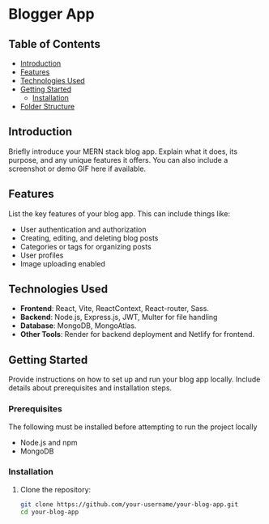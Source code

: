 # Blogger App

## Table of Contents

- [Introduction](#introduction)
- [Features](#features)
- [Technologies Used](#technologies-used)
- [Getting Started](#getting-started)
  - [Installation](#installation)
- [Folder Structure](#folder-structure)
## Introduction

Briefly introduce your MERN stack blog app. Explain what it does, its purpose, and any unique features it offers. You can also include a screenshot or demo GIF here if available.

## Features

List the key features of your blog app. This can include things like:

- User authentication and authorization
- Creating, editing, and deleting blog posts
- Categories or tags for organizing posts
- User profiles
- Image uploading enabled

## Technologies Used

- **Frontend**: React, Vite, ReactContext, React-router, Sass.
- **Backend**:  Node.js, Express.js, JWT, Multer for file handling
- **Database**:  MongoDB, MongoAtlas.
- **Other Tools**: Render for backend deployment and Netlify for frontend.

## Getting Started

Provide instructions on how to set up and run your blog app locally. Include details about prerequisites and installation steps.

### Prerequisites

The following must be installed before attempting to run the project locally
- Node.js and npm
- MongoDB

### Installation

1. Clone the repository:

   ```bash
   git clone https://github.com/your-username/your-blog-app.git
   cd your-blog-app
